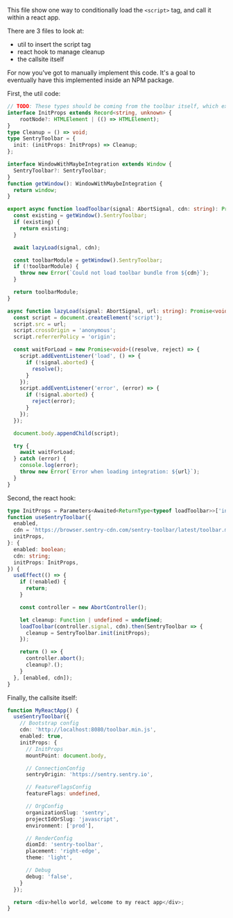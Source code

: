 This file show one way to conditionally load the `<script>` tag, and call it within a react app.

There are 3 files to look at:
- util to insert the script tag
- react hook to manage cleanup
- the callsite itself

For now you've got to manually implement this code. It's a goal to eventually have this implemented inside an NPM package.

First, the util code:

```typescript fileName=loadToolbar.ts
// TODO: These types should be coming from the toolbar itself, which exports them
interface InitProps extends Record<string, unknown> {
    rootNode?: HTMLElement | (() => HTMLElement);
}
type Cleanup = () => void;
type SentryToolbar = {
  init: (initProps: InitProps) => Cleanup;
};

interface WindowWithMaybeIntegration extends Window {
  SentryToolbar?: SentryToolbar;
}
function getWindow(): WindowWithMaybeIntegration {
  return window;
}

export async function loadToolbar(signal: AbortSignal, cdn: string): Promise<SentryToolbar> {
  const existing = getWindow().SentryToolbar;
  if (existing) {
    return existing;
  }

  await lazyLoad(signal, cdn);

  const toolbarModule = getWindow().SentryToolbar;
  if (!toolbarModule) {
    throw new Error(`Could not load toolbar bundle from ${cdn}`);
  }

  return toolbarModule;
}

async function lazyLoad(signal: AbortSignal, url: string): Promise<void> {
  const script = document.createElement('script');
  script.src = url;
  script.crossOrigin = 'anonymous';
  script.referrerPolicy = 'origin';

  const waitForLoad = new Promise<void>((resolve, reject) => {
    script.addEventListener('load', () => {
      if (!signal.aborted) {
        resolve();
      }
    });
    script.addEventListener('error', (error) => {
      if (!signal.aborted) {
        reject(error);
      }
    });
  });

  document.body.appendChild(script);

  try {
    await waitForLoad;
  } catch (error) {
    console.log(error);
    throw new Error(`Error when loading integration: ${url}`);
  }
}
```

Second, the react hook:

```typescript fileName=useSentryToolbar.tsx
type InitProps = Parameters<Awaited<ReturnType<typeof loadToolbar>>['init']>[0]
function useSentryToolbar({
  enabled,
  cdn = 'https://browser.sentry-cdn.com/sentry-toolbar/latest/toolbar.min.js',
  initProps,
}: {
  enabled: boolean;
  cdn: string;
  initProps: InitProps,
}) {
  useEffect(() => {
    if (!enabled) {
      return;
    }

    const controller = new AbortController();

    let cleanup: Function | undefined = undefined;
    loadToolbar(controller.signal, cdn).then(SentryToolbar => {
      cleanup = SentryToolbar.init(initProps);
    });

    return () => {
      controller.abort();
      cleanup?.();
    }
  }, [enabled, cdn]);
}
```

Finally, the callsite itself:

```typescript fileName=MyReactApp.tsx
function MyReactApp() {
  useSentryToolbar({
    // Bootstrap config
    cdn: 'http://localhost:8080/toolbar.min.js',
    enabled: true,
    initProps: {
      // InitProps
      mountPoint: document.body,

      // ConnectionConfig
      sentryOrigin: 'https://sentry.sentry.io',

      // FeatureFlagsConfig
      featureFlags: undefined,

      // OrgConfig
      organizationSlug: 'sentry',
      projectIdOrSlug: 'javascript',
      environment: ['prod'],

      // RenderConfig
      diomId: 'sentry-toolbar',
      placement: 'right-edge',
      theme: 'light',

      // Debug
      debug: 'false',
    }
  });

  return <div>hello world, welcome to my react app</div>;
}
